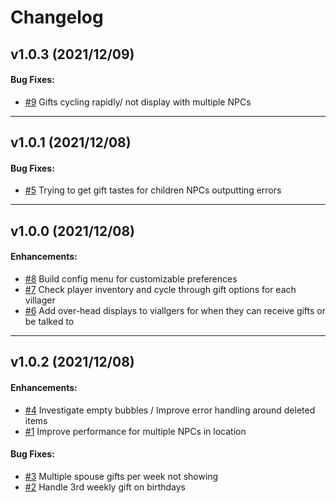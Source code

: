 # Changelog

## v1.0.3 (2021/12/09)

#### Bug Fixes:

- [#9](https://github.com/urbanyeti/stardew-better-friendship/issues/9) Gifts cycling rapidly/ not display with multiple NPCs

---

## v1.0.1 (2021/12/08)

#### Bug Fixes:

- [#5](https://github.com/urbanyeti/stardew-better-friendship/issues/5) Trying to get gift tastes for children NPCs outputting errors

---

## v1.0.0 (2021/12/08)

#### Enhancements:

- [#8](https://github.com/urbanyeti/stardew-better-friendship/issues/8) Build config menu for customizable preferences
- [#7](https://github.com/urbanyeti/stardew-better-friendship/issues/7) Check player inventory and cycle through gift options for each villager
- [#6](https://github.com/urbanyeti/stardew-better-friendship/issues/6) Add over-head displays to viallgers for when they can receive gifts or be talked to

---

## v1.0.2 (2021/12/08)

#### Enhancements:

- [#4](https://github.com/urbanyeti/stardew-better-friendship/issues/4) Investigate empty bubbles / Improve error handling around deleted items
- [#1](https://github.com/urbanyeti/stardew-better-friendship/issues/1) Improve performance for multiple NPCs in location

#### Bug Fixes:

- [#3](https://github.com/urbanyeti/stardew-better-friendship/issues/3) Multiple spouse gifts per week not showing
- [#2](https://github.com/urbanyeti/stardew-better-friendship/issues/2) Handle 3rd weekly gift on birthdays
